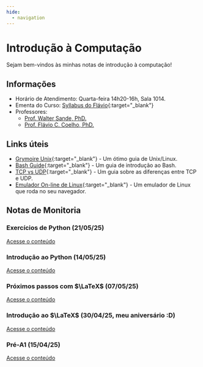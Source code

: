 ```yaml
---
hide:
  - navigation
---
```


# Introdução à Computação

Sejam bem-vindos às minhas notas de introdução à computação!

## Informações

- Horário de Atendimento: Quarta-feira 14h20-16h, Sala 1014.
- Ementa do Curso: [Syllabus do Flávio](https://github.com/fccoelho/introcomp/tree/main){:target="_blank"}
- Professores:
    - [Prof. Walter Sande, PhD.](http://lattes.cnpq.br/0289400810360557)
    - [Prof. Flávio C. Coelho, PhD.](http://lattes.cnpq.br/0309050626285266)

## Links úteis

- [Grymoire Unix](http://www.grymoire.com/Unix/){:target="_blank"} - Um ótimo guia de Unix/Linux.
- [Bash Guide](https://tldp.org/LDP/Bash-Beginners-Guide/html/){:target="_blank"} - Um guia de introdução ao Bash.
- [TCP vs UDP](https://www.alura.com.br/artigos/quais-as-diferencas-entre-o-tcp-e-o-udp){:target="_blank"} - Um guia sobre as diferenças entre TCP e UDP.
- [Emulador On-line de Linux](https://bellard.org/jslinux/vm.html?url=alpine-x86.cfg&mem=192){:target="_blank"} - Um emulador de Linux que roda no seu navegador.

## Notas de Monitoria

### Exercícios de Python (21/05/25)
[Acesse o conteúdo](./intermediate_python.md)

### Introdução ao Python (14/05/25)
[Acesse o conteúdo](./intro_python.md)

### Próximos passos com $\LaTeX$ (07/05/25)
[Acesse o conteúdo](./next_steps_latex.md)

### Introdução ao $\LaTeX$ (30/04/25, meu aniversário :D)
[Acesse o conteúdo](./intro_latex.md)

### Pré-A1 (15/04/25)
[Acesse o conteúdo](./rev_a1.md)

